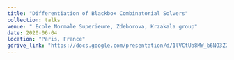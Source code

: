 ```yaml
---
title: "Differentiation of Blackbox Combinatorial Solvers"
collection: talks
venue: " Ecole Normale Superieure, Zdeborova, Krzakala group"
date: 2020-06-04
location: "Paris, France"
gdrive_link: "https://docs.google.com/presentation/d/1lVCtUa8MW_b6NO3Z2rEv9VMS15jF1yDmGbYkfHoY_FY/edit?usp=sharing"
---
```

